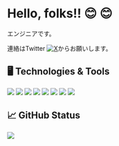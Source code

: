 # Hello, folks‼️		:blush: :blush:

エンジニアです。

連絡はTwitter [![X][1.2]][1]からお願いします。

## :desktop_computer: Technologies & Tools

![](https://img.shields.io/badge/Editor-Visual_Studio_Code-informational?style=flat&logo=visual-studio-code&logoColor=white&color=2bbc8a)
![](https://img.shields.io/badge/Code-JavaScript-informational?style=flat&logo=javascript&logoColor=white&color=2bbc8a)
![](https://img.shields.io/badge/Code-React-informational?style=flat&logo=react&logoColor=white&color=2bbc8a)
![](https://img.shields.io/badge/Code-Clang-informational?style=flat&logo=c&logoColor=white&color=2bbc8a)
![](https://img.shields.io/badge/Code-HTML5-informational?style=flat&logo=html5&logoColor=white&color=2bbc8a)
![](https://img.shields.io/badge/Code-CSS3-informational?style=flat&logo=css3&logoColor=white&color=2bbc8a)
![](https://img.shields.io/badge/Tools-PostgreSQL-informational?style=flat&logo=postgresql&logoColor=white&color=2bbc8a)
![](https://img.shields.io/badge/Tools-Docker-informational?style=flat&logo=docker&logoColor=white&color=2bbc8a)

## &#x1f4c8; GitHub Status

<a href="https://github.com/hashibadaiki/hashibadaiki">
  <img align="center" src="https://github-readme-stats.vercel.app/api?username=hashibadaiki&theme=dark&show_icons=true" />
</a>

<!-- Icons -->

[1.2]: http://i.imgur.com/wWzX9uB.png (twitter icon without padding)


<!-- Links to your social media accounts -->

[1]: https://twitter.com/baan_nasebanaru
